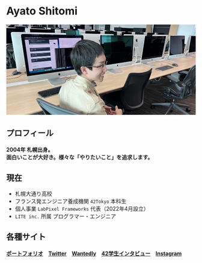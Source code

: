 # Ayato Shitomi

<img src="github.png" />

## プロフィール

#### 2004年 札幌出身。<br>面白いことが大好き。様々な「やりたいこと」を追求します。

## 現在

- 札幌大通り高校
- フランス発エンジニア養成機関 `42Tokyo` 本科生
- 個人事業 `LabPixel Frameworks` 代表（2022年4月設立）
- `LITE inc.` 所属 プログラマー・エンジニア

## 各種サイト

#### <a href="https://ayato-shitomi.github.io/portfolio/" target="_blank">ポートフォリオ</a>　<a href="https://twitter.com/AyatoShitomi" target="_blank">Twitter</a>　<a href="https://www.wantedly.com/id/ayato_shitomi" target="_blank">Wantedly</a>　<a href="https://note.42tokyo.jp/n/naf350a626f45" target="_blank">42学生インタビュー</a>　<a href="https://www.instagram.com/ayato_shitomi/" target="_blank">Instagram</a>
